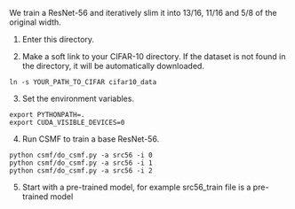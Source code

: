 We train a ResNet-56 and iteratively slim it into 13/16, 11/16 and 5/8 of the original width.

1. Enter this directory.

2. Make a soft link to your CIFAR-10 directory. If the dataset is not found in the directory, it will be automatically downloaded.
```
ln -s YOUR_PATH_TO_CIFAR cifar10_data
```

3. Set the environment variables.
```
export PYTHONPATH=.
export CUDA_VISIBLE_DEVICES=0
```

4. Run CSMF to train a base ResNet-56.
```
python csmf/do_csmf.py -a src56 -i 0
python csmf/do_csmf.py -a src56 -i 1
python csmf/do_csmf.py -a src56 -i 2
```
5. Start with a pre-trained model, for example src56_train file is a pre-trained model
